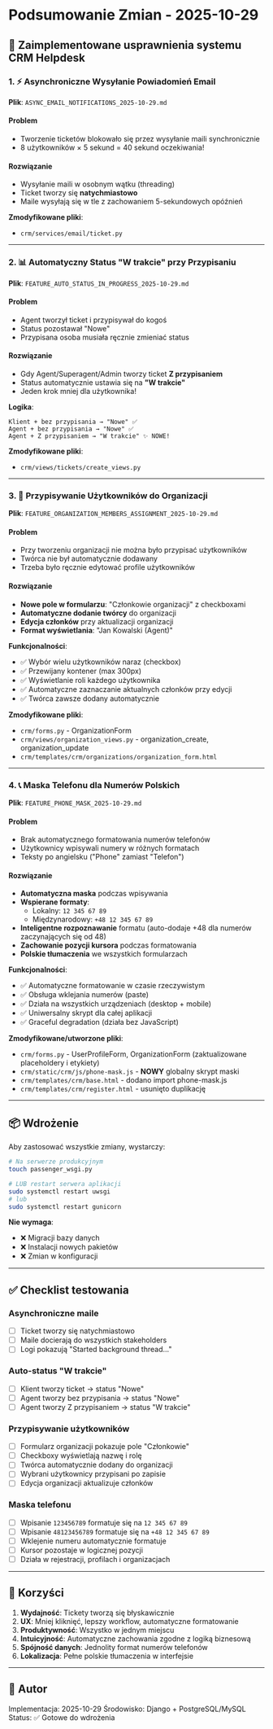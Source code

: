 # Podsumowanie Zmian - 2025-10-29

## 🚀 Zaimplementowane usprawnienia systemu CRM Helpdesk

### 1. ⚡ Asynchroniczne Wysyłanie Powiadomień Email
**Plik**: `ASYNC_EMAIL_NOTIFICATIONS_2025-10-29.md`

#### Problem
- Tworzenie ticketów blokowało się przez wysyłanie maili synchronicznie
- 8 użytkowników × 5 sekund = 40 sekund oczekiwania!

#### Rozwiązanie
- Wysyłanie maili w osobnym wątku (threading)
- Ticket tworzy się **natychmiastowo**
- Maile wysyłają się w tle z zachowaniem 5-sekundowych opóźnień

**Zmodyfikowane pliki**:
- `crm/services/email/ticket.py`

---

### 2. 📊 Automatyczny Status "W trakcie" przy Przypisaniu
**Plik**: `FEATURE_AUTO_STATUS_IN_PROGRESS_2025-10-29.md`

#### Problem
- Agent tworzył ticket i przypisywał do kogoś
- Status pozostawał "Nowe"
- Przypisana osoba musiała ręcznie zmieniać status

#### Rozwiązanie
- Gdy Agent/Superagent/Admin tworzy ticket **Z przypisaniem**
- Status automatycznie ustawia się na **"W trakcie"**
- Jeden krok mniej dla użytkownika!

**Logika**:
```
Klient + bez przypisania → "Nowe" ✅
Agent + bez przypisania → "Nowe" ✅
Agent + Z przypisaniem → "W trakcie" ✨ NOWE!
```

**Zmodyfikowane pliki**:
- `crm/views/tickets/create_views.py`

---

### 3. 👥 Przypisywanie Użytkowników do Organizacji
**Plik**: `FEATURE_ORGANIZATION_MEMBERS_ASSIGNMENT_2025-10-29.md`

#### Problem
- Przy tworzeniu organizacji nie można było przypisać użytkowników
- Twórca nie był automatycznie dodawany
- Trzeba było ręcznie edytować profile użytkowników

#### Rozwiązanie
- **Nowe pole w formularzu**: "Członkowie organizacji" z checkboxami
- **Automatyczne dodanie twórcy** do organizacji
- **Edycja członków** przy aktualizacji organizacji
- **Format wyświetlania**: "Jan Kowalski (Agent)"

**Funkcjonalności**:
- ✅ Wybór wielu użytkowników naraz (checkbox)
- ✅ Przewijany kontener (max 300px)
- ✅ Wyświetlanie roli każdego użytkownika
- ✅ Automatyczne zaznaczanie aktualnych członków przy edycji
- ✅ Twórca zawsze dodany automatycznie

**Zmodyfikowane pliki**:
- `crm/forms.py` - OrganizationForm
- `crm/views/organization_views.py` - organization_create, organization_update
- `crm/templates/crm/organizations/organization_form.html`

---

### 4. 📞 Maska Telefonu dla Numerów Polskich
**Plik**: `FEATURE_PHONE_MASK_2025-10-29.md`

#### Problem
- Brak automatycznego formatowania numerów telefonów
- Użytkownicy wpisywali numery w różnych formatach
- Teksty po angielsku ("Phone" zamiast "Telefon")

#### Rozwiązanie
- **Automatyczna maska** podczas wpisywania
- **Wspierane formaty**: 
  - Lokalny: `12 345 67 89`
  - Międzynarodowy: `+48 12 345 67 89`
- **Inteligentne rozpoznawanie** formatu (auto-dodaje +48 dla numerów zaczynających się od 48)
- **Zachowanie pozycji kursora** podczas formatowania
- **Polskie tłumaczenia** we wszystkich formularzach

**Funkcjonalności**:
- ✅ Automatyczne formatowanie w czasie rzeczywistym
- ✅ Obsługa wklejania numerów (paste)
- ✅ Działa na wszystkich urządzeniach (desktop + mobile)
- ✅ Uniwersalny skrypt dla całej aplikacji
- ✅ Graceful degradation (działa bez JavaScript)

**Zmodyfikowane/utworzone pliki**:
- `crm/forms.py` - UserProfileForm, OrganizationForm (zaktualizowane placeholdery i etykiety)
- `crm/static/crm/js/phone-mask.js` - **NOWY** globalny skrypt maski
- `crm/templates/crm/base.html` - dodano import phone-mask.js
- `crm/templates/crm/register.html` - usunięto duplikację

---

## 📦 Wdrożenie

Aby zastosować wszystkie zmiany, wystarczy:

```bash
# Na serwerze produkcyjnym
touch passenger_wsgi.py

# LUB restart serwera aplikacji
sudo systemctl restart uwsgi
# lub
sudo systemctl restart gunicorn
```

**Nie wymaga**:
- ❌ Migracji bazy danych
- ❌ Instalacji nowych pakietów
- ❌ Zmian w konfiguracji

---

## ✅ Checklist testowania

### Asynchroniczne maile
- [ ] Ticket tworzy się natychmiastowo
- [ ] Maile docierają do wszystkich stakeholders
- [ ] Logi pokazują "Started background thread..."

### Auto-status "W trakcie"
- [ ] Klient tworzy ticket → status "Nowe"
- [ ] Agent tworzy bez przypisania → status "Nowe"
- [ ] Agent tworzy Z przypisaniem → status "W trakcie"

### Przypisywanie użytkowników
- [ ] Formularz organizacji pokazuje pole "Członkowie"
- [ ] Checkboxy wyświetlają nazwę i rolę
- [ ] Twórca automatycznie dodany do organizacji
- [ ] Wybrani użytkownicy przypisani po zapisie
- [ ] Edycja organizacji aktualizuje członków

### Maska telefonu
- [ ] Wpisanie `123456789` formatuje się na `12 345 67 89`
- [ ] Wpisanie `48123456789` formatuje się na `+48 12 345 67 89`
- [ ] Wklejenie numeru automatycznie formatuje
- [ ] Kursor pozostaje w logicznej pozycji
- [ ] Działa w rejestracji, profilach i organizacjach

---

## 🎯 Korzyści

1. **Wydajność**: Tickety tworzą się błyskawicznie
2. **UX**: Mniej kliknięć, lepszy workflow, automatyczne formatowanie
3. **Produktywność**: Wszystko w jednym miejscu
4. **Intuicyjność**: Automatyczne zachowania zgodne z logiką biznesową
5. **Spójność danych**: Jednolity format numerów telefonów
6. **Lokalizacja**: Pełne polskie tłumaczenia w interfejsie

---

## 📝 Autor
Implementacja: 2025-10-29
Środowisko: Django + PostgreSQL/MySQL
Status: ✅ Gotowe do wdrożenia
